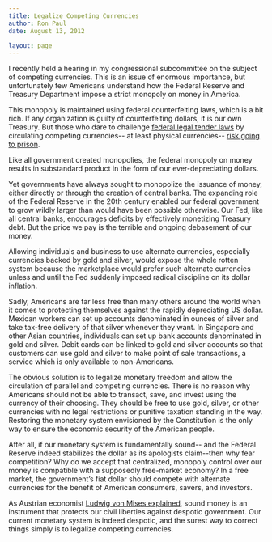 ```yaml
---
title: Legalize Competing Currencies
author: Ron Paul
date: August 13, 2012

layout: page
---
```


I recently held a hearing in my congressional subcommittee on the
subject of competing currencies.  This is an issue of enormous
importance, but unfortunately few Americans understand how the Federal
Reserve and Treasury Department impose a strict monopoly on money in
America. 

This monopoly is maintained using federal counterfeiting laws, which is
a bit rich.  If any organization is guilty of counterfeiting dollars, it
is our own Treasury.  But those who dare to challenge [federal legal
tender laws](http://j.mp/U4bDlS) by
circulating competing currencies-- at least physical currencies-- [risk
going to
prison](http://j.mp/U4bDlW).

Like all government created monopolies, the federal monopoly on money
results in substandard product in the form of our ever-depreciating
dollars. 

Yet governments have always sought to monopolize the issuance of money,
either directly or through the creation of central banks. The expanding
role of the Federal Reserve in the 20th century enabled our federal
government to grow wildly larger than would have been possible
otherwise.  Our Fed, like all central banks, encourages deficits by
effectively monetizing Treasury debt.  But the price we pay is the
terrible and ongoing debasement of our money. 

Allowing individuals and business to use alternate currencies,
especially currencies backed by gold and silver, would expose the whole
rotten system because the marketplace would prefer such alternate
currencies unless and until the Fed suddenly imposed radical discipline
on its dollar inflation.

Sadly, Americans are far less free than many others around the world
when it comes to protecting themselves against the rapidly depreciating
US dollar.  Mexican workers can set up accounts denominated in ounces of
silver and take tax-free delivery of that silver whenever they want.  In
Singapore and other Asian countries, individuals can set up bank
accounts denominated in gold and silver.  Debit cards can be linked to
gold and silver accounts so that customers can use gold and silver to
make point of sale transactions, a service which is only available to
non-Americans.

The obvious solution is to legalize monetary freedom and allow the
circulation of parallel and competing currencies.  There is no reason
why Americans should not be able to transact, save, and invest using the
currency of their choosing.  They should be free to use gold, silver, or
other currencies with no legal restrictions or punitive taxation
standing in the way.  Restoring the monetary system envisioned by the
Constitution is the only way to ensure the economic security of the
American people.  

After all, if our monetary system is fundamentally sound-- and the
Federal Reserve indeed stabilizes the dollar as its apologists
claim--then why fear competition?  Why do we accept that centralized,
monopoly control over our money is compatible with a supposedly
free-market economy?  In a free market, the government’s fiat dollar
should compete with alternate currencies for the benefit of American
consumers, savers, and investors.

As Austrian economist [Ludwig von Mises
explained](http://j.mp/U4bFdB), sound
money is an instrument that protects our civil liberties against
despotic government. Our current monetary system is indeed despotic, and
the surest way to correct things simply is to legalize competing
currencies.
